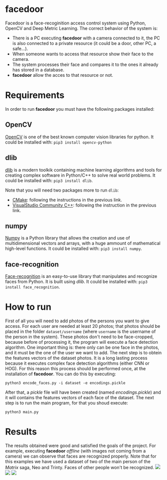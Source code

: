 # facedoor
Facedoor is a face-recoginition access control system using Python, OpenCV and Deep Metric Learning. The correct behavior of the system is: 
- There is a PC executing **facedoor** with a camera connected to it, the PC is also connected to a private resource (it could be a door, other PC, a safe...).
- When someone wants to access that resource show their face to the camera.
- The system processes their face and compares it to the ones it already has stored in a database.
- **facedoor** allow the acces to that resource or not.

# Requirements
In order to run **facedoor** you must have the following packages installed:
## OpenCV
[OpenCV](https://pypi.org/project/opencv-python/) is one of the best known computer vision libraries for python. It could be installed with:
``pip3 install opencv-python``
## dlib
[dlib](http://dlib.net/) is a modern toolkik containing machine learning algorithms and tools for creating complex software in Python/C++ to solve real world problems. It could be installed with: ``pip3 install dlib``.

Note that you will need two packages more to run ``dlib``:
- [CMake](https://cmake.org/install/): following the instructions in the previous link.
- [VisualStudio Community C++](https://visualstudio.microsoft.com/es/thank-you-downloading-visual-studio/?sku=Community&channel=Release&version=VS2022&source=VSFeaturesPage&passive=true&tailored=cplus&cid=2031#cplusplus): following the instruction in the previous link.

## numpy
[Numpy](https://www.google.com/url?sa=t&rct=j&q=&esrc=s&source=web&cd=&cad=rja&uact=8&ved=2ahUKEwilh8fIvfz1AhUjlP0HHeKsBvEQFnoECAcQAQ&url=https%3A%2F%2Fnumpy.org%2F&usg=AOvVaw3L2i9HVc9ZeynETpNrPxO-) is a Python library that allows the creation and use of multidimensional vectors and arrays, with a huge ammount of mathematical high-level functions. It could be installed with: ``pip3 install numpy``.

## face-recognition
[Face-recognition](https://face-recognition.readthedocs.io/en/latest/readme.html) is an easy-to-use library that manipulates and recognize faces from Python. It is built using _dlib_. It could be installed with: ``pip3 install face_recognition``.

# How to run
First of all you will need to add photos of the persons you want to give access. For each user are needed at least 20 photos; that photos should be placed in the folder ``dataset/username`` (where ``username`` is the username of the person in the system). These photos don't need to be face-cropped, because before of processing it, the program will execute a face detection algorithm. One important thing is: there only can be one face in the photos, and it must be the one of the user we want to add. The next step is to obtein the features vectors of the dataset photos. It is a long lasting process because it executes complex face detection algorithms (either CNN or HOG). For this reason this process should be performed once, at the installation of **facedoor**. You can do this by executing:

``python3 encode_faces.py -i dataset -e encodings.pickle``

After that, a *pickle* file will have been created (named _encodings.pickle_) and it will contains the features vectors of each face of the dataset. The next step is to run the main program, for that you shoud execute:

``python3 main.py``

# Results
The results obtained were good and satisfied the goals of the project. For example, executing **facedoor** _offline_ (with images not coming from a camera) we can observe that faces are recognized properly. Note that for this examples we have used a dataset of two of the main person of the _Matrix_ saga, Neo and Trinty. Faces of other people won't be recognized.
![](https://github.com/jemoncadar/facedoor/examples/result2.jpg?raw=true)
![](https://github.com/jemoncadar/facedoor/examples/result3.jpg?raw=true)
![](https://github.com/jemoncadar/facedoor/examples/result7.jpg?raw=true)
